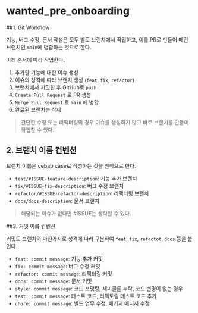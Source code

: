 # wanted_pre_onboarding


##1. Git Workflow

기능, 버그 수정, 문서 작성은 모두 별도 브랜치에서 작업하고, 이를 PR로 만들어 메인 브랜치인 `main`에 병합하는 것으로 한다.

아래 순서에 따라 작업한다.

1. 추가할 기능에 대한 이슈 생성
2. 이슈의 성격에 따라 브랜치 생성 (`feat`, `fix`, `refactor`)
3. 브랜치에서 커밋한 후 GitHub로 `push`
4. `Create Pull Request` 로 PR 생성
5. `Merge Pull Request` 로 `main` 에 병합
6. 완료된 브랜치는 삭제

> 간단한 수정 또는 리팩터링의 경우 이슈를 생성하지 않고 바로 브랜치를 만들어 작업할 수 있다.

## 2. 브랜치 이름 컨벤션

브랜치 이름은 cebab case로 작성하는 것을 원칙으로 한다.

- `feat/#ISSUE-feature-description`: 기능 추가 브랜치
- `fix/#ISSUE-fix-description`: 버그 수정 브랜치
- `refactor/#ISSUE-refactor-description`: 리팩터링 브랜치
- `docs/docs-description`: 문서 브랜치

> 해당되는 이슈가 없다면 #ISSUE는 생략할 수 있다.

##3. 커밋 이름 컨벤션

커밋도 브랜치와 마찬가지로 성격에 따라 구분하여 `feat`, `fix`, `refactot`, `docs` 등을 붙인다.

- `feat: commit message`: 기능 추가 커밋
- `fix: commit message`: 버그 수정 커밋
- `refactor: commit message`: 리팩터링 커밋
- `docs: commit message`: 문서 커밋
- `style: commit message`: 코드 포맷팅, 세미콜론 누락, 코드 변경이 없는 경우
- `test: commit message`: 테스트 코드, 리펙토링 테스트 코드 추가
- `chore: commit message`: 빌드 업무 수정, 패키지 매니저 수정
